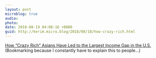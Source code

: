 ```yaml
---
layout: post
microblog: true
audio: 
photo: 
date: 2018-08-19 04:08:16 +0800
guid: http://kerim.micro.blog/2018/08/18/how-crazy-rich.html
---
```

[How “Crazy Rich” Asians Have Led to the Largest Income Gap in the U.S.](https://www.nytimes.com/interactive/2018/08/17/us/asian-income-inequality.html) (Bookmarking because I constantly have to explain this to people…)
